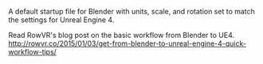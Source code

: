 A default startup file for Blender with units, scale, and rotation set to match the settings for Unreal Engine 4.

Read RowVR's blog post on the basic workflow from Blender to UE4. http://rowvr.co/2015/01/03/get-from-blender-to-unreal-engine-4-quick-workflow-tips/

